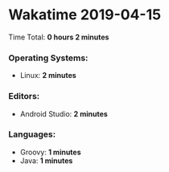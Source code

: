 # Wakatime 2019-04-15

Time Total: **0 hours 2 minutes**

### Operating Systems:
- Linux: **2 minutes** 

### Editors:
- Android Studio: **2 minutes** 

### Languages:
- Groovy: **1 minutes** 
- Java: **1 minutes** 


